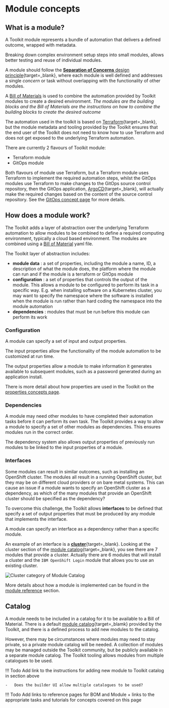 # Module concepts

## What is a module?

A Toolkit module represents a bundle of automation that delivers a defined outcome, wrapped with metadata.

Breaking down complex environment setup steps into small modules, allows better testing and reuse of individual modules.  

A module should follow the [**Separation of Concerns** design principle](https://en.wikipedia.org/wiki/Separation_of_concerns){target=_blank}, where each module is well defined and addresses a single *concern* or task without overlapping with the functionality of other modules.

A [Bill of Materials](docs/concepts/bom/bom.md) is used to combine the automation provided by Toolkit modules to create a desired environment. *The modules are the building blocks and the Bill of Materials are the instructions on how to combine the building blocks to create the desired outcome*

The automation used in the toolkit is based on [Terraform](https://www.terraform.io){target=_blank}, but the module metadata and tooling provided by the Toolkit ensures that the end user of the Toolkit does not need to know how to use Terraform and does not get exposed to the underlying Terraform automation.

There are currently 2 flavours of Toolkit module:

-   Terraform module
-   GitOps module

Both flavours of module use Terraform, but a Terraform module uses Terraform to implement the required automation steps, whilst the GitOps modules use Terraform to make changes to the GitOps source control repository, then the GitOps application, [ArgoCD](https://argo-cd.readthedocs.io){target=_blank}, will actually make the required changes based on the content of the source control repository.  See the [GitOps concept page](docs/concepts/gitops/gitops.md) for more details.

## How does a module work?

The Toolkit adds a layer of abstraction over the underlying Terraform automation to allow modules to be combined to define a required computing environment, typically a cloud based environment.  The modules are combined using a [Bill of Material](docs/concepts/bom/bom.md) yaml file.

The Toolkit layer of abstraction includes:

-   **module data** : a set of properties, including the module a name, ID, a description of what the module does, the platform where the module can run and if the module is a terraform or GitOps module
-   **configuration** : a set of properties that controls the output of the module.  This allows a module to be configured to perform its task in a specific way.  E.g. when installing software on a Kubernetes cluster, you may want to specify the namespace where the software is installed when the module is run rather than hard coding the namespace into the module automation
-   **dependencies** : modules that must be run before this module can perform its work

### Configuration

A module can specify a set of input and output properties.  

The input properties allow the functionality of the module automation to be customized at run time.

The output properties allow a module to make information it generates available to subsequent modules, such as a password generated during an application install.

There is more detail about how properties are used in the Toolkit on the [properties concepts page](docs/concepts/variables/variables.md).

### Dependencies

A module may need other modules to have completed their automation tasks before it can perform its own task.  The Toolkit provides a way to allow a module to specify a set of other modules as dependencies.  This ensures modules run in the correct order.  

The dependency system also allows output properties of previously run modules to be linked to the input properties of a module.

### Interfaces

Some modules can result in similar outcomes, such as installing an OpenShift cluster.  The modules all result in a running OpenShift cluster, but they may be on different cloud providers or on bare metal systems.  This can cause an issue if a module wants to specify an OpenShift cluster as a dependency, as which of the many modules that provide an OpenShift cluster should be specified as the dependency?

To overcome this challenge, the Toolkit allows **interfaces** to be defined that specify a set of output properties that must be produced by any module that implements the interface.

A module can specify an interface as a dependency rather than a specific module.

An example of an interface is a [**cluster**](https://github.com/cloud-native-toolkit/software-everywhere/blob/main/interfaces/cluster.yaml){target=_blank}.  Looking at the cluster section of the [module catalog](https://modules.cloudnativetoolkit.dev){target=_blank}, you see there are 7 modules that provide a cluster.  Actually there are 6 modules that will install a cluster and the `IBM OpenShift Login` module that allows you to use an existing cluster.

![Cluster category of Module Catalog](docs/concepts/images/cluster_catalog.png)

More details about how a module is implemented can be found in the [module reference](docs/reference/module/module.md) section.

## Catalog

A module needs to be included in a catalog for it to be available to a Bill of Material. There is a default [module catalog](https://modules.cloudnativetoolkit.dev){target=_blamk} provided by the Toolkit, and there is a defined process to add new modules to the catalog.  

However, there may be circumstances where modules may need to stay private, so a private module catalog will be needed.  A collection of modules may be managed outside the Toolkit community, but be publicly available in a separate module catalog.  The Toolkit tooling allows modules from multiple catalogues to be used.

!!! Todo
    Add link to the instructions for adding new module to Toolkit catalog in section above

    -   Does the builder UI allow multiple catalogues to be used?

!!! Todo
    Add links to reference pages for BOM and Module + links to the appropriate tasks and tutorials for concepts covered on this page
